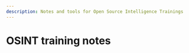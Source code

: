 ```yaml
---
description: Notes and tools for Open Source Intelligence Trainings
---
```


# OSINT training notes

